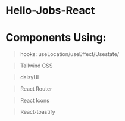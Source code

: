 # Hello-Jobs-React

# Components Using:

>hooks: useLocation/useEffect/Usestate/

>Tailwind CSS

> daisyUI

> React Router

> React Icons 

> React-toastify
